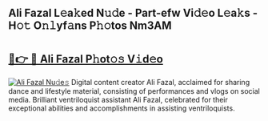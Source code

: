## Ali Fazal L𝚎a𝚔ed N𝚞𝚍e - Part-efw Vi𝚍𝚎o L𝚎a𝚔s - H𝚘𝚝 O𝚗𝚕yf𝚊ns P𝚑𝚘tos Nm3AM

# <h2><a href="http://kf1bctu.oniu.top/?m=Ali+Fazal">🔗👉 🔴 Ali Fazal P𝚑ot𝚘𝚜 V𝚒d𝚎o</a></h2>

[![Ali Fazal Nu𝚍e𝚜](https://i.imgur.com/0qMVB7G.gif)](http://kf1bctu.oniu.top/?m=Ali+Fazal)
Digital content creator Ali Fazal, acclaimed for sharing dance and lifestyle material, consisting of performances and vlogs on social media. Brilliant ventriloquist assistant Ali Fazal, celebrated for their exceptional abilities and accomplishments in assisting ventriloquists.  
